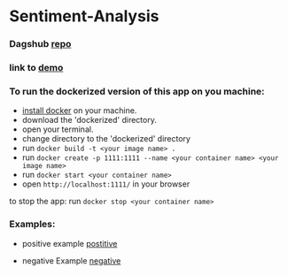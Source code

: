 # Sentiment-Analysis
### Dagshub [repo](https://dagshub.com/elshehawy/sentiment-analysis)
### link to [demo](https://drive.google.com/file/d/1bXkXcs7dd73Tan7MuldMq3t6-J-Cgfyq/view?usp=sharing)

### To run the dockerized version of this app on you machine:

* [install docker](https://docs.docker.com/engine/install/) on your machine.
* download the 'dockerized' directory.
* open your terminal.
* change directory to the 'dockerized' directory
* run `docker build -t <your image name> .`
* run `docker create -p 1111:1111 --name <your container name> <your image name>`
* run `docker start <your container name>`
* open `http://localhost:1111/` in your browser

to stop the app:
run `docker stop <your container name>`

### Examples:
* positive example
[postitive](assets/positive.png)

* negative Example
[negative](assets/negative.png)
